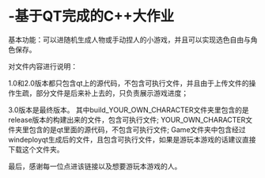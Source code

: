 # -基于QT完成的C++大作业
基本功能：可以进随机生成人物或手动捏人的小游戏，并且可以实现选色自由与角色保存。

对文件内容进行说明：

1.0和2.0版本都只包含qt上的源代码，不包含可执行文件，并且由于上传文件的操作生疏，部分文件是后来补上去的，只负责展示游戏进度；

3.0版本是最终版本。
其中build_YOUR_OWN_CHARACTER文件夹里包含的是release版本的构建出来的文件，包含可执行文件;
YOUR_OWN_CHARACTER文件夹里包含的是qt里面的源代码，不包含可执行文件;
Game文件夹中包含经过windeployqt生成后的文件，且包含可执行文件，如果是游玩本游戏的话建议直接下载这个文件夹。

最后，感谢每一位点进该链接以及想要游玩本游戏的人。
